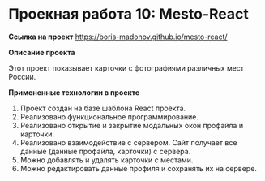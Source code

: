 # Проекная работа 10: Mesto-React

**Ссылка на проект**
https://boris-madonov.github.io/mesto-react/

**Описание проекта**

Этот проект показывает карточки с фотографиями различных мест России.

**Примененные технологии в проекте**

1. Проект создан на базе шаблона React проекта.
2. Реализовано функциональное программирование.
3. Реализовано открытие и закрытие модальных окон профайла и карточки.
4. Реализовано взаимодействие с сервером. Сайт получает все данные (данные профайла, карточки) с сервера.
5. Можно добавлять и удалять карточки с местами.
6. Можно редактировать данные профиля и сохранять их на сервере.